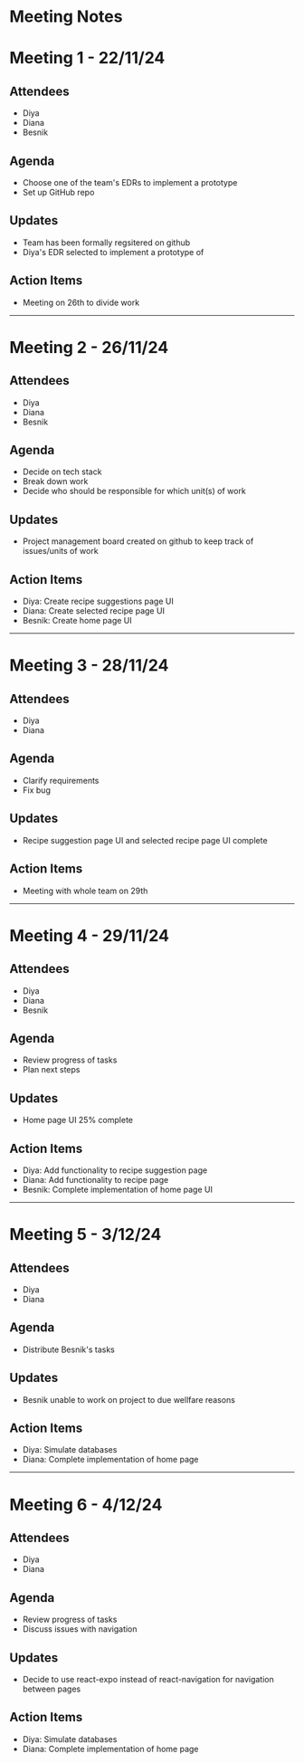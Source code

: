 # Meeting Notes

# Meeting 1 - 22/11/24

## Attendees
- Diya
- Diana
- Besnik

## Agenda
- Choose one of the team's EDRs to implement a prototype
- Set up GitHub repo

## Updates
- Team has been formally regsitered on github
- Diya's EDR selected to implement a prototype of

## Action Items
- Meeting on 26th to divide work

<hr>

# Meeting 2 - 26/11/24

## Attendees
- Diya
- Diana
- Besnik

## Agenda
- Decide on tech stack
- Break down work
- Decide who should be responsible for which unit(s) of work

## Updates
- Project management board created on github to keep track of issues/units of work

## Action Items
- Diya:  Create recipe suggestions page UI
- Diana: Create selected recipe page UI
- Besnik: Create home page UI

<hr>

# Meeting 3 - 28/11/24

## Attendees
- Diya
- Diana

## Agenda
- Clarify requirements
- Fix bug

## Updates
- Recipe suggestion page UI and selected recipe page UI complete

## Action Items
- Meeting with whole team on 29th

<hr>

# Meeting 4 - 29/11/24

## Attendees
- Diya
- Diana
- Besnik

## Agenda
- Review progress of tasks
- Plan next steps

## Updates
- Home page UI 25% complete

## Action Items
- Diya: Add functionality to recipe suggestion page
- Diana: Add functionality to recipe page
- Besnik: Complete implementation of home page UI

<hr>

# Meeting 5 - 3/12/24

## Attendees
- Diya
- Diana

## Agenda
- Distribute Besnik's tasks

## Updates
- Besnik unable to work on project to due wellfare reasons

## Action Items
- Diya: Simulate databases
- Diana: Complete implementation of home page

<hr>

# Meeting 6 - 4/12/24

## Attendees
- Diya
- Diana

## Agenda
- Review progress of tasks
- Discuss issues with navigation

## Updates
- Decide to use react-expo instead of react-navigation for navigation between pages

## Action Items
- Diya: Simulate databases
- Diana: Complete implementation of home page











